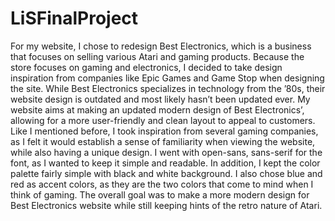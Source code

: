 # LiSFinalProject
For my website, I chose to redesign Best Electronics, which is a business that focuses on selling various Atari and gaming products. Because the store focuses on gaming and electronics, I decided to take design inspiration from companies like Epic Games and Game Stop when designing the site. While Best Electronics specializes in technology from the ’80s, their website design is outdated and most likely hasn’t been updated ever. 
My website aims at making an updated modern design of Best Electronics’, allowing for a more user-friendly and clean layout to appeal to customers. Like I mentioned before, I took inspiration from several gaming companies, as I felt it would establish a sense of familiarity when viewing the website, while also having a unique design. I went with open-sans, sans-serif for the font, as I wanted to keep it simple and readable. In addition, I kept the color palette fairly simple with black and white background. I also chose blue and red as accent colors, as they are the two colors that come to mind when I think of gaming. The overall goal was to make a more modern design for Best Electronics website while still keeping hints of the retro nature of Atari.
